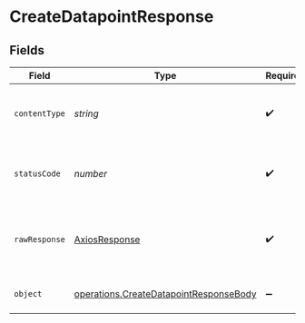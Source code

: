 # CreateDatapointResponse


## Fields

| Field                                                                                            | Type                                                                                             | Required                                                                                         | Description                                                                                      |
| ------------------------------------------------------------------------------------------------ | ------------------------------------------------------------------------------------------------ | ------------------------------------------------------------------------------------------------ | ------------------------------------------------------------------------------------------------ |
| `contentType`                                                                                    | *string*                                                                                         | :heavy_check_mark:                                                                               | HTTP response content type for this operation                                                    |
| `statusCode`                                                                                     | *number*                                                                                         | :heavy_check_mark:                                                                               | HTTP response status code for this operation                                                     |
| `rawResponse`                                                                                    | [AxiosResponse](https://axios-http.com/docs/res_schema)                                          | :heavy_check_mark:                                                                               | Raw HTTP response; suitable for custom response parsing                                          |
| `object`                                                                                         | [operations.CreateDatapointResponseBody](../../models/operations/createdatapointresponsebody.md) | :heavy_minus_sign:                                                                               | Datapoint successfully created                                                                   |